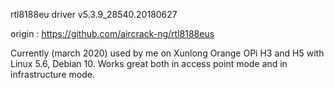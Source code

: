 rtl8188eu driver v5.3.9_28540.20180627

origin : https://github.com/aircrack-ng/rtl8188eus

Currently (march 2020) used by me on Xunlong Orange OPi H3 and H5 with Linux 5.6, Debian 10. Works great both in access point mode and in infrastructure mode.
